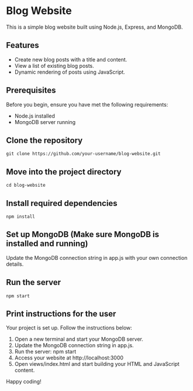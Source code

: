 # Blog Website

This is a simple blog website built using Node.js, Express, and MongoDB.

## Features

- Create new blog posts with a title and content.
- View a list of existing blog posts.
- Dynamic rendering of posts using JavaScript.

## Prerequisites

Before you begin, ensure you have met the following requirements:

- Node.js installed
- MongoDB server running

## Clone the repository
```
git clone https://github.com/your-username/blog-website.git
```
## Move into the project directory
```
cd blog-website
```
## Install required dependencies
```
npm install
```

## Set up MongoDB (Make sure MongoDB is installed and running)
Update the MongoDB connection string in app.js with your own connection details.

## Run the server
```
npm start
```

## Print instructions for the user
Your project is set up. Follow the instructions below:

1. Open a new terminal and start your MongoDB server.
2. Update the MongoDB connection string in app.js.
3. Run the server: npm start
4. Access your website at http://localhost:3000
5. Open views/index.html and start building your HTML and JavaScript content.

Happy coding!
